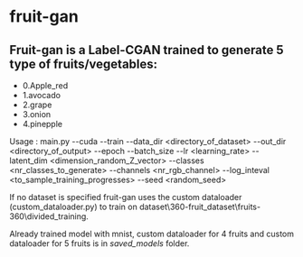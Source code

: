 # fruit-gan

## Fruit-gan is a Label-CGAN trained to generate 5 type of fruits/vegetables: 

- 0.Apple_red
- 1.avocado
- 2.grape
- 3.onion
- 4.pinepple

Usage : main.py --cuda <bool> --train <bool> --data_dir <directory_of_dataset> --out_dir <directory_of_output> --epoch <int> --batch_size <int> --lr <learning_rate> --latent_dim <dimension_random_Z_vector> --classes <nr_classes_to_generate> --channels <nr_rgb_channel> --log_inteval <to_sample_training_progresses>  --seed <random_seed>
  
If no dataset is specified fruit-gan uses the custom dataloader (custom_dataloader.py) to train on dataset\360-fruit_dataset\fruits-360\divided_training.
  
Already trained model with mnist, custom dataloader for 4 fruits and custom dataloader for 5 fruits is in *saved_models* folder.
  
 
